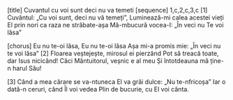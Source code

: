 [title] Cuvantul cu voi sunt deci nu va temeti
[sequence] 1,c,2,c,3,c
[1]
Cuvântul: „Cu voi sunt, deci nu vă temeți”,
Luminează-mi calea acestei vieți
El prin nori ca raza ne străbate-așa
Mă-mbucură vocea-I: „În veci nu Te voi lăsa”

[chorus]
Eu nu te-oi lăsa, Eu nu te-oi lăsa
Așa mi-a promis mie:
„În veci nu te voi lăsa”
[2]
Floarea veștejește, mirosul ei pierzând
Pot să treacă toate, dar Isus nicicând!
Căci Mântuitorul, veșnic e al meu
Și întotdeauna mă ține-n harul Său!

[3]
Când a mea cărare se va-ntuneca
El va grăi dulce: „Nu te-nfricoșa”
Iar o dată-n ceruri, când Îl voi vedea
Plin de bucurie, cu El voi cânta.

